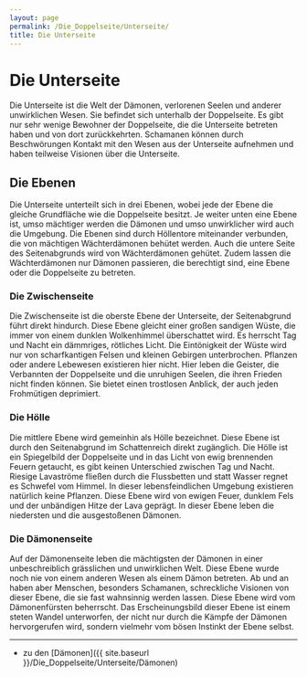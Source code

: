 ```yaml
---
layout: page
permalink: /Die_Doppelseite/Unterseite/
title: Die Unterseite
---
```


# Die Unterseite

Die Unterseite ist die Welt der Dämonen, verlorenen Seelen und anderer unwirklichen Wesen. Sie befindet sich unterhalb der Doppelseite. Es gibt nur sehr wenige Bewohner der Doppelseite, die die Unterseite betreten haben und von dort zurückkehrten. Schamanen können durch Beschwörungen Kontakt mit den Wesen aus der Unterseite aufnehmen und haben teilweise Visionen über die Unterseite.

## Die Ebenen

Die Unterseite unterteilt sich in drei Ebenen, wobei jede der Ebene die gleiche Grundfläche wie die Doppelseite besitzt. Je weiter unten eine Ebene ist, umso mächtiger werden die Dämonen und umso unwirklicher wird auch die Umgebung. Die Ebenen sind durch Höllentore miteinander verbunden, die von mächtigen Wächterdämonen behütet werden. Auch die untere Seite des Seitenabgrunds wird von Wächterdämonen gehütet. Zudem lassen die Wächterdämonen nur Dämonen passieren, die berechtigt sind, eine Ebene oder die Doppelseite zu betreten.

### Die Zwischenseite

Die Zwischenseite ist die oberste Ebene der Unterseite, der Seitenabgrund führt direkt hindurch. Diese Ebene gleicht einer großen sandigen Wüste, die immer von einem dunklen Wolkenhimmel überschattet wird. Es herrscht Tag und Nacht ein dämmriges, rötliches Licht. Die Eintönigkeit der Wüste wird nur von scharfkantigen Felsen und kleinen Gebirgen unterbrochen. Pflanzen oder andere Lebewesen existieren hier nicht. Hier leben die Geister, die Verbannten der Doppelseite und die unruhigen Seelen, die ihren Frieden nicht finden können. Sie bietet einen trostlosen Anblick, der auch jeden Frohmütigen deprimiert.

### Die Hölle

Die mittlere Ebene wird gemeinhin als Hölle bezeichnet. Diese Ebene ist durch den Seitenabgrund im Schattenreich direkt zugänglich. Die Hölle ist ein Spiegelbild der Doppelseite und in das Licht von ewig brennenden Feuern getaucht, es gibt keinen Unterschied zwischen Tag und Nacht. Riesige Lavaströme fließen durch die Flussbetten und statt Wasser regnet es Schwefel vom Himmel. In dieser lebensfeindlichen Umgebung existieren natürlich keine Pflanzen. Diese Ebene wird von ewigen Feuer, dunklem Fels und der unbändigen Hitze der Lava geprägt. In dieser Ebene leben die niedersten und die ausgestoßenen Dämonen.

### Die Dämonenseite

Auf der Dämonenseite leben die mächtigsten der Dämonen in einer unbeschreiblich grässlichen und unwirklichen Welt. Diese Ebene wurde noch nie von einem anderen Wesen als einem Dämon betreten. Ab und an haben aber Menschen, besonders Schamanen, schreckliche Visionen von dieser Ebene, die sie fast wahnsinnig werden lassen. Diese Ebene wird vom Dämonenfürsten beherrscht. Das Erscheinungsbild dieser Ebene ist einem steten Wandel unterworfen, der nicht nur durch die Kämpfe der Dämonen hervorgerufen wird, sondern vielmehr vom bösen Instinkt der Ebene selbst.

***

- zu den [Dämonen]({{ site.baseurl }}/Die_Doppelseite/Unterseite/Dämonen)
